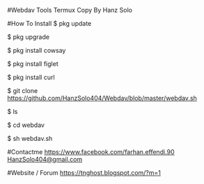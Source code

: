 
#Webdav Tools Termux
Copy By Hanz Solo

#How To Install
$ pkg update

$ pkg upgrade

$ pkg install cowsay

$ pkg install figlet

$ pkg install curl

$ git clone https://github.com/HanzSolo404/Webdav/blob/master/webdav.sh

$ ls

$ cd webdav

$ sh webdav.sh

#Contactme
https://www.facebook.com/farhan.effendi.90
HanzSolo404@gmail.com

#Website / Forum
https://tnghost.blogspot.com/?m=1
